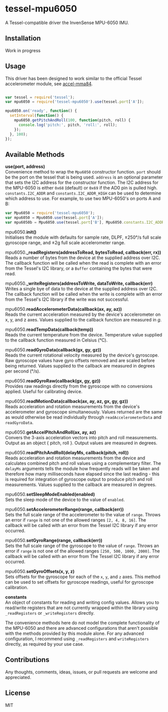# tessel-mpu6050

A Tessel-compatible driver the InvenSense MPU-6050 IMU.

## Installation

Work in progress

## Usage

This driver has been designed to work similar to the official Tessel accelerometer module, see [accel-mma84](https://github.com/tessel/accel-mma84).

```js

var tessel = require('tessel');
var mpu6050 = require('tessel-mpu6050').use(tessel.port['A']);

mpu6050.on('ready', function() {
  setInterval(function() {
    mpu6050.getPitchAndRoll(100, function(pitch, roll) {
      console.log('pitch:', pitch, 'roll:', roll);
    });
  }, 100);
});
```

## Available Methods

**use(port, address)**  
Convenience method to wrap the `Mpu6050` constructor function. `port` should be the port on the tessel that is being used. `address` is an optional parameter that sets the I2C address for the constructor function. The I2C address for the MPU-6050 is either `0x68` (default) or `0x69` if the AD0 pin is pulled high. `constants.I2C_ADDR` and `constants.I2C_ADDR_HIGH` can be used to determine which address to use. For example, to use two MPU-6050's on ports A and B:

```js
var Mpu6050 = require('tessel-mpu6050');
var mpu6050 = Mpu6050.use(tessel.port['A']);                                   // Uses 0x68
var mpu6050b = Mpu6050.use(tessel.port['B'], Mpu6050.constants.I2C_ADDR_HIGH); // Uses 0x69
```

mpu6050.**init()**  
Initialises the module with defaults for sample rate, DLPF, &plusmn;250&deg;/s full scale gyroscope range, and &plusmn;2g full scale accelerometer range.

mpu6050.**_readRegisters(addressToRead, bytesToRead, callback(err, rx))**  
Reads a number of bytes from the device at the supplied address over I2C. The callback function will be called when the read is complete with an error from the Tessel's I2C library, or a `Buffer` containing the bytes that were read.

mpu6050.**_writeRegisters(addressToWrite, dataToWrite, callback(err)**  
Writes a single bye of data to the device at the supplied address over I2C. The callback function will be called when the write is complete with an error from the Tessel's I2C library if the write was not successful.

mpu6050.**readAccelerometerData(callback(ax, ay, az))**  
Reads the current acceleration measured by the device's accelerometer on x, y, and z axes. Values supplied to the callback function are measured in *g*.

mpu6050.**readTempData(callback(temp))**  
Reads the current temperature from the device. Temperature value supplied to the callback function measured in Celsius (&deg;C).

mpu6050.**readGyroData(callback(gx, gy, gz))**  
Reads the current rotational velocity measured by the device's gyroscope. Raw gyroscope values have gyro offsets removed and are scaled before being returned. Values supplied to the callback are measured in degrees per second (&deg;/s).

mpu6050.**readGyroRaw(callback(gx, gy, gz))**  
Provides raw readings directly from the gyroscope with no conversions applied. Useful for calibrating device.

mpu6050.**readMotionData(callback(ax, ay, az, gx, gy, gz))**  
Reads acceleration and rotation measurements from the device's accelerometer and gyroscope simultaneously. Values returned are the same as would otherwise be read individually through `readAccelerometerData` and `readGyroData`.

mpu6050.**getAccelPitchAndRoll(ax, ay, az)**  
Convers the 3-axis acceleration vectors into pitch and roll measurements. Output as an object { pitch, roll }. Output values are measured in degrees.

mpu6050.**readPitchAndRoll(delayMs, callback(pitch, roll))**  
Reads acceleration and rotation measurements from the device and calculates combined pitch and roll values using a complementary filter. The `delayMs` arguments tells the module how frequently reads will be taken and therefore how many milliseconds have elapsed since the last reading - this is required for integration of gyroscope output to produce pitch and roll measurements. Values supplied to the callback are measured in degrees.

mpu6050.**setSleepModeEnabled(enabled)**  
Sets the sleep mode of the device to the value of `enabled`.

mpu6050.**setAccelerometerRange(range, callback(err))**  
Sets the full scale range of the accelerometer to the value of `range`. Throws an error if `range` is not one of the allowed ranges `[2, 4, 8, 16]`. The callback will be called with an error from the Tessel I2C library if any error occurred.

mpu6050.**setGyroRange(range, callback(err))**  
Sets the full scale range of the gyroscope to the value of `range`. Throws an error if `range` is not one of the allowed ranges `[250, 500, 1000, 2000]`. The callback will be called with an error from The Tessel I2C library if any error occurred.

mpu6050.**setGyroOffsets(x, y, z)**  
Sets offsets for the gyroscope for each of the `x`, `y`, and `z` axes. This method can be used to set offsets for gyroscope readings, useful for gyroscope calibration.

**constants**  
An object of constants for reading and writing config values. Allows you to read/write registers that are not currently wrapped within the library using `_readRegisters` or `_writeRegisters` directly.

The convenience methods here do not model the complete
functionality of the MPU-6050 and there are advanced configurations that
aren't possible with the methods provided by this module alone. For any
advanced configuration, I recommend using `_readRegisters` and
`writeRegisters` directly, as required by your use case.

## Contributions

Any thoughts, comments, ideas, issues, or pull requests are welcome and appreciated.

## License

MIT

